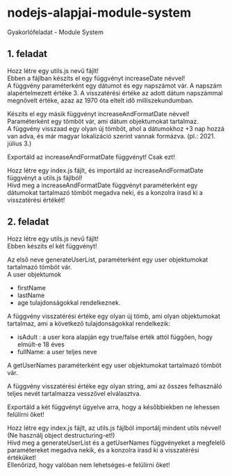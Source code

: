 # nodejs-alapjai-module-system
Gyakorlófeladat - Module System

## 1. feladat
Hozz létre egy utils.js nevű fájlt!  
Ebben a fájlban készíts el egy függvényt increaseDate névvel!  
A függvény paraméterként egy dátumot és egy napszámot vár. A napszám alapértelmezett értéke 3. A visszatérési értéke az adott dátum napszámmal megnövelt értéke, azaz az 1970 óta eltelt idő milliszekundumban.

Készíts el egy másik függvényt increaseAndFormatDate névvel! Paraméterként egy tömböt vár, ami dátum objektumokat tartalmaz.  
A függvény visszaad egy olyan új tömböt, ahol a dátumokhoz +3 nap hozzá van adva, és már magyar lokalizáció szerint vannak formázva. (pl.: 2021. július 3.)

Exportáld az increaseAndFormatDate függvényt! Csak ezt!

Hozz létre egy index.js fájlt, és importáld az increaseAndFormatDate függvényt a utils.js fájlból!  
Hívd meg a increaseAndFormatDate függvényt paraméterként egy dátumokat tartalmazó tömböt megadva neki, és a konzolra írasd ki a visszatérési értékét!

## 2. feladat
Hozz létre egy utils.js nevű fájlt!  
Ebben készíts el két függvényt!

Az első neve generateUserList, paraméterként egy user objektumokat tartalmazó tömböt vár.  
A user objektumok

- firstName
- lastName
- age tulajdonságokkal rendelkeznek.

A függvény visszatérési értéke egy olyan új tömb, ami olyan objektumokat tartalmaz, ami a következő tulajdonságokkal rendelkezik: 

- isAdult : a user kora alapján egy true/false érték attól függően, hogy elmúlt-e 18 éves  
- fullName: a user teljes neve

A getUserNames paraméterként egy user objektumokat tartalmazó tömböt vár.  

A függvény visszatérési értéke egy olyan string, ami az összes felhasználó teljes nevét tartalmazza vesszővel elválasztva.  

Exportáld a két függvényt ügyelve arra, hogy a későbbiekben ne lehessen felülírni őket!  

Hozz létre egy index.js fájlt, az utils.js fájlból importálj mindent utils névvel! (Ne használj object destructuring-et!)  
Hívd meg a generateUserList és a getUserNames függvényeket a megfelelő paramétereket megadva nekik, és a konzolra írasd ki a visszatérési értéküket!  
Ellenőrizd, hogy valóban nem lehetséges-e felülírni őket!
